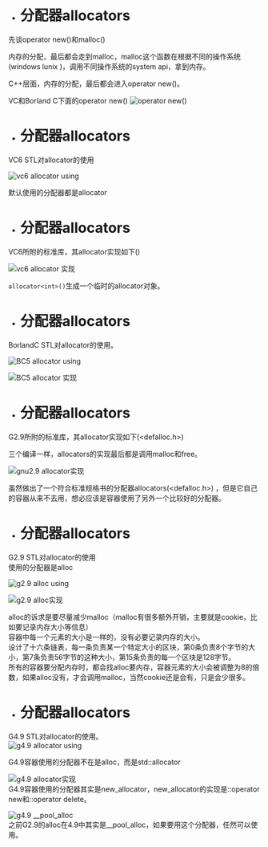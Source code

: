- # 分配器allocators 
先谈operator new()和malloc()  

内存的分配，最后都会走到malloc，malloc这个函数在根据不同的操作系统(windows lunix )，调用不同操作系统的system api，拿到内存。  

C++层面，内存的分配，最后都会进入operator new()。  

VC和Borland C下面的operator new()
![operator new()](https://github.com/havenow/my-C-plus-plus/blob/master/STL%E6%A0%87%E5%87%86%E5%BA%93%E4%B8%8E%E6%B3%9B%E5%9E%8B%E7%BC%96%E7%A8%8B/images/operator%20new%28%29.png)  

- # 分配器allocators 
VC6 STL对allocator的使用  

![vc6 allocator using](https://github.com/havenow/my-C-plus-plus/blob/master/STL%E6%A0%87%E5%87%86%E5%BA%93%E4%B8%8E%E6%B3%9B%E5%9E%8B%E7%BC%96%E7%A8%8B/images/vc6%20allocator%20using.png)  

默认使用的分配器都是allocator  

- # 分配器allocators 
VC6所附的标准库，其allocator实现如下(<xmemory>)  

![vc6 allocator 实现](https://github.com/havenow/my-C-plus-plus/blob/master/STL%E6%A0%87%E5%87%86%E5%BA%93%E4%B8%8E%E6%B3%9B%E5%9E%8B%E7%BC%96%E7%A8%8B/images/vc6%20allocator%20%E5%AE%9E%E7%8E%B0.png)  

`allocator<int>()`生成一个临时的allocator对象。  

- # 分配器allocators 
BorlandC STL对allocator的使用。  

![BC5 allocator using](https://github.com/havenow/my-C-plus-plus/blob/master/STL%E6%A0%87%E5%87%86%E5%BA%93%E4%B8%8E%E6%B3%9B%E5%9E%8B%E7%BC%96%E7%A8%8B/images/BC5%20allocator.png)  

![BC5 allocator 实现](https://github.com/havenow/my-C-plus-plus/blob/master/STL%E6%A0%87%E5%87%86%E5%BA%93%E4%B8%8E%E6%B3%9B%E5%9E%8B%E7%BC%96%E7%A8%8B/images/BC5%20allocator%202.png)  


- # 分配器allocators
G2.9所附的标准库，其allocator实现如下(<defalloc.h>)  

三个编译一样，allocators的实现最后都是调用malloc和free。  

![gnu2.9 allocator实现](https://github.com/havenow/my-C-plus-plus/blob/master/STL%E6%A0%87%E5%87%86%E5%BA%93%E4%B8%8E%E6%B3%9B%E5%9E%8B%E7%BC%96%E7%A8%8B/images/gnu%20allocator%E5%AE%9E%E7%8E%B0.png)  

虽然做出了一个符合标准规格书的分配器allocators(<defalloc.h>) ，但是它自己的容器从来不去用，想必应该是容器使用了另外一个比较好的分配器。

- # 分配器allocators 
G2.9 STL对allocator的使用  
使用的分配器是alloc

![g2.9 alloc using](https://github.com/havenow/my-C-plus-plus/blob/master/STL%E6%A0%87%E5%87%86%E5%BA%93%E4%B8%8E%E6%B3%9B%E5%9E%8B%E7%BC%96%E7%A8%8B/images/g2.9%20allocator%20using.png)  

![g2.9 alloc实现](https://github.com/havenow/my-C-plus-plus/blob/master/STL%E6%A0%87%E5%87%86%E5%BA%93%E4%B8%8E%E6%B3%9B%E5%9E%8B%E7%BC%96%E7%A8%8B/images/g2.9%20alloc%E5%AE%9E%E7%8E%B0.png)  

alloc的诉求是要尽量减少malloc（malloc有很多额外开销，主要就是cookie，比如要记录内存大小等信息）  
容器中每一个元素的大小是一样的，没有必要记录内存的大小。  
设计了十六条链表，每一条负责某一个特定大小的区块，第0条负责8个字节的大小，第7条负责56字节的这种大小，第15条负责的每一个区块是128字节。  
所有的容器要分配内存时，都会找alloc要内存，容器元素的大小会被调整为8的倍数，如果alloc没有，才会调用malloc，当然cookie还是会有，只是会少很多。    

- # 分配器allocators 
G4.9 STL对allocator的使用。  
![g4.9 allocator using](https://github.com/havenow/my-C-plus-plus/blob/master/STL%E6%A0%87%E5%87%86%E5%BA%93%E4%B8%8E%E6%B3%9B%E5%9E%8B%E7%BC%96%E7%A8%8B/images/g4.9%20allocator%20using.png)  

G4.9容器使用的分配器不在是alloc，而是std::allocator  

![g4.9 allocator实现](https://github.com/havenow/my-C-plus-plus/blob/master/STL%E6%A0%87%E5%87%86%E5%BA%93%E4%B8%8E%E6%B3%9B%E5%9E%8B%E7%BC%96%E7%A8%8B/images/g4.9%20allocator%E5%AE%9E%E7%8E%B0.png)  
G4.9容器使用的分配器其实是new_allocator，new_allocator的实现是::operator new和::operator delete。  

![g4.9 __pool_alloc](https://github.com/havenow/my-C-plus-plus/blob/master/STL%E6%A0%87%E5%87%86%E5%BA%93%E4%B8%8E%E6%B3%9B%E5%9E%8B%E7%BC%96%E7%A8%8B/images/g4.9%20__pool_alloc.png)  
之前G2.9的alloc在4.9中其实是__pool_alloc，如果要用这个分配器，任然可以使用。  
